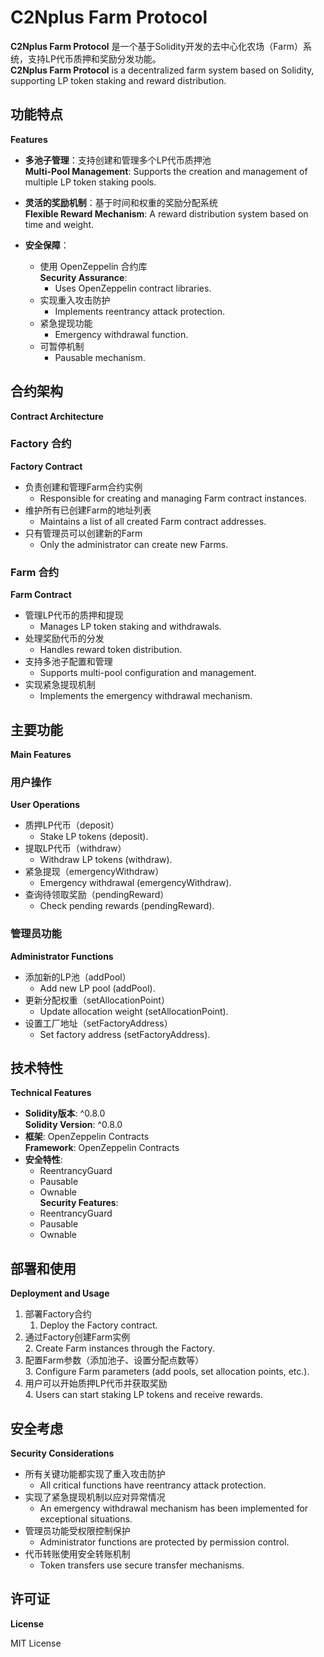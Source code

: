 # C2Nplus Farm Protocol  
**C2Nplus Farm Protocol** 是一个基于Solidity开发的去中心化农场（Farm）系统，支持LP代币质押和奖励分发功能。  
**C2Nplus Farm Protocol** is a decentralized farm system based on Solidity, supporting LP token staking and reward distribution.

## 功能特点  
**Features**  

- **多池子管理**：支持创建和管理多个LP代币质押池  
  **Multi-Pool Management**: Supports the creation and management of multiple LP token staking pools.

- **灵活的奖励机制**：基于时间和权重的奖励分配系统  
  **Flexible Reward Mechanism**: A reward distribution system based on time and weight.

- **安全保障**：  
  - 使用 OpenZeppelin 合约库  
    **Security Assurance**:  
    - Uses OpenZeppelin contract libraries.  
  - 实现重入攻击防护  
    - Implements reentrancy attack protection.  
  - 紧急提现功能  
    - Emergency withdrawal function.  
  - 可暂停机制  
    - Pausable mechanism.

## 合约架构  
**Contract Architecture**  

### Factory 合约  
**Factory Contract**  
- 负责创建和管理Farm合约实例  
  - Responsible for creating and managing Farm contract instances.  
- 维护所有已创建Farm的地址列表  
  - Maintains a list of all created Farm contract addresses.  
- 只有管理员可以创建新的Farm  
  - Only the administrator can create new Farms.

### Farm 合约  
**Farm Contract**  
- 管理LP代币的质押和提现  
  - Manages LP token staking and withdrawals.  
- 处理奖励代币的分发  
  - Handles reward token distribution.  
- 支持多池子配置和管理  
  - Supports multi-pool configuration and management.  
- 实现紧急提现机制  
  - Implements the emergency withdrawal mechanism.

## 主要功能  
**Main Features**  

### 用户操作  
**User Operations**  
- 质押LP代币（deposit）  
  - Stake LP tokens (deposit).  
- 提取LP代币（withdraw）  
  - Withdraw LP tokens (withdraw).  
- 紧急提现（emergencyWithdraw）  
  - Emergency withdrawal (emergencyWithdraw).  
- 查询待领取奖励（pendingReward）  
  - Check pending rewards (pendingReward).

### 管理员功能  
**Administrator Functions**  
- 添加新的LP池（addPool）  
  - Add new LP pool (addPool).  
- 更新分配权重（setAllocationPoint）  
  - Update allocation weight (setAllocationPoint).  
- 设置工厂地址（setFactoryAddress）  
  - Set factory address (setFactoryAddress).

## 技术特性  
**Technical Features**  

- **Solidity版本**: ^0.8.0  
  **Solidity Version**: ^0.8.0  
- **框架**: OpenZeppelin Contracts  
  **Framework**: OpenZeppelin Contracts  
- **安全特性**:  
  - ReentrancyGuard  
  - Pausable  
  - Ownable  
  **Security Features**:  
  - ReentrancyGuard  
  - Pausable  
  - Ownable

## 部署和使用  
**Deployment and Usage**  

1. 部署Factory合约  
   1. Deploy the Factory contract.  
2. 通过Factory创建Farm实例  
   2. Create Farm instances through the Factory.  
3. 配置Farm参数（添加池子、设置分配点数等）  
   3. Configure Farm parameters (add pools, set allocation points, etc.).  
4. 用户可以开始质押LP代币并获取奖励  
   4. Users can start staking LP tokens and receive rewards.

## 安全考虑  
**Security Considerations**  

- 所有关键功能都实现了重入攻击防护  
  - All critical functions have reentrancy attack protection.  
- 实现了紧急提现机制以应对异常情况  
  - An emergency withdrawal mechanism has been implemented for exceptional situations.  
- 管理员功能受权限控制保护  
  - Administrator functions are protected by permission control.  
- 代币转账使用安全转账机制  
  - Token transfers use secure transfer mechanisms.

## 许可证  
**License**  

MIT License  

